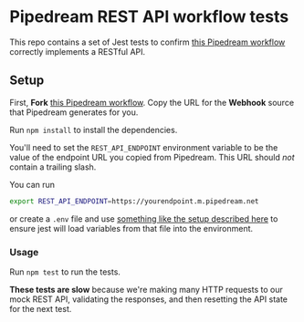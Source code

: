 # Pipedream REST API workflow tests

This repo contains a set of Jest tests to confirm [this Pipedream workflow](https://pipedream.com/@dylburger/mock-an-api-with-pipedream-and-kvdb-io-p_pWCnBq/readme) correctly implements a RESTful API.

## Setup

First, **Fork** [this Pipedream workflow](https://pipedream.com/@dylburger/mock-an-api-with-pipedream-and-kvdb-io-p_pWCnBq/readme). Copy the URL for the **Webhook** source that Pipedream generates for you.

Run `npm install` to install the dependencies.

You'll need to set the `REST_API_ENDPOINT` environment variable to be the value of the endpoint URL you copied from Pipedream. This URL should _not_ contain a trailing slash.

You can run

```bash
export REST_API_ENDPOINT=https://yourendpoint.m.pipedream.net
```

or create a `.env` file and use [something like the setup described here](https://medium.com/@lusbuab/using-dotenv-with-jest-7e735b34e55f) to ensure jest will load variables from that file into the environment.

### Usage

Run `npm test` to run the tests. 

**These tests are slow** because we're making many HTTP requests to our mock REST API, validating the responses, and then resetting the API state for the next test.
